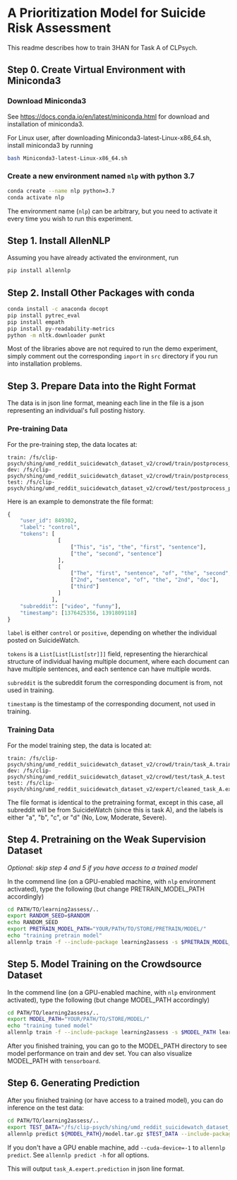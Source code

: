 # A Prioritization Model for Suicide Risk Assessment

This readme describes how to train 3HAN for Task A of CLPsych.

## Step 0. Create Virtual Environment with Miniconda3

### Download Miniconda3

See https://docs.conda.io/en/latest/miniconda.html for download and installation of miniconda3.

For Linux user, after downloading Miniconda3-latest-Linux-x86_64.sh, install miniconda3 by running

```sh
bash Miniconda3-latest-Linux-x86_64.sh
```

### Create a new environment named `nlp` with python 3.7

```sh
conda create --name nlp python=3.7
conda activate nlp
```

The environment name (`nlp`) can be arbitrary, but you need to activate it every time you wish to run this experiment.

## Step 1. Install AllenNLP

Assuming you have already activated the environment, run

```sh
pip install allennlp
```

## Step 2. Install Other Packages with conda

```sh
conda install -c anaconda docopt
pip install pytrec_eval
pip install empath
pip install py-readability-metrics
python -m nltk.downloader punkt
```

Most of the libraries above are not required to run the demo experiment, simply comment out the corresponding `import` in `src` directory if you run into installation problems.

## Step 3. Prepare Data into the Right Format

The data is in json line format, meaning each line in the file is a json representing an individual's full posting history.

### Pre-training Data

For the pre-training step, the data locates at:

```
train: /fs/clip-psych/shing/umd_reddit_suicidewatch_dataset_v2/crowd/train/postprocess_posts_full_train.jsonl
dev: /fs/clip-psych/shing/umd_reddit_suicidewatch_dataset_v2/crowd/train/postprocess_posts_full_dev.jsonl
test: /fs/clip-psych/shing/umd_reddit_suicidewatch_dataset_v2/crowd/test/postprocess_posts_test_full.jsonl
```

Here is an example to demonstrate the file format:

```python
{
    "user_id": 849302,
    "label": "control",
    "tokens": [
                [
                    ["This", "is", "the", "first", "sentence"],
                    ["the", "second", "sentence"]
                ],
                [
                    ["The", "first", "sentence", "of", "the", "second", "document"],
                    ["2nd", "sentence", "of", "the", "2nd", "doc"],
                    ["third"]
                ]
              ],
    "subreddit": ["video", "funny"],
    "timestamp": [1376425356, 1391809118]
}
```

`label` is either `control` or `positive`, depending on whether the individual posted on SuicideWatch.

`tokens` is a `List[List[List[str]]]` field, representing the hierarchical structure of individual having multiple document, where each document can have multiple sentences, and each sentence can have multiple words.

`subreddit` is the subreddit forum the corresponding document is from, not used in training.

`timestamp` is the timestamp of the corresponding document, not used in training.

### Training Data

For the model training step, the data is located at:

```
train: /fs/clip-psych/shing/umd_reddit_suicidewatch_dataset_v2/crowd/train/task_A.train
dev: /fs/clip-psych/shing/umd_reddit_suicidewatch_dataset_v2/crowd/test/task_A.test
test: /fs/clip-psych/shing/umd_reddit_suicidewatch_dataset_v2/expert/cleaned_task_A.expert
```

The file format is identical to the pretraining format, except in this case, all subreddit will be from SuicideWatch (since this is task A), and the labels is either "a", "b", "c", or "d" (No, Low, Moderate, Severe).

## Step 4. Pretraining on the Weak Supervision Dataset

*Optional: skip step 4 and 5 if you have access to a trained model*

In the commend line (on a GPU-enabled machine, with `nlp` environment activated), type the following (but change PRETRAIN_MODEL_PATH accordingly)

```sh
cd PATH/TO/learning2assess/..
export RANDOM_SEED=$RANDOM
echo RANDOM_SEED
export PRETRAIN_MODEL_PATH="YOUR/PATH/TO/STORE/PRETRAIN/MODEL/"
echo "training pretrain model"
allennlp train -f --include-package learning2assess -s $PRETRAIN_MODEL_PATH learning2assess/configs/pretrain_clpsych_ensemble.json
```

## Step 5. Model Training on the Crowdsource Dataset

In the commend line (on a GPU-enabled machine, with `nlp` environment activated), type the following (but change MODEL_PATH accordingly)

```sh
cd PATH/TO/learning2assess/..
export MODEL_PATH="YOUR/PATH/TO/STORE/MODEL/"
echo "training tuned model"
allennlp train -f --include-package learning2assess -s $MODEL_PATH learning2assess/configs/tune_A_clpsych_ensemble.json
```

After you finished training, you can go to the MODEL_PATH directory to see model performance on train and dev set. You can also visualize MODEL_PATH with `tensorboard`.

## Step 6. Generating Prediction

After you finished training (or have access to a trained model), you can do inference on the test data:

```sh
cd PATH/TO/learning2assess/..
export TEST_DATA="/fs/clip-psych/shing/umd_reddit_suicidewatch_dataset_v2/expert/cleaned_task_A.expert"
allennlp predict ${MODEL_PATH}/model.tar.gz $TEST_DATA --include-package learning2assess --predictor han_clpsych_predictor --output-file task_A.expert.prediction
```

If you don't have a GPU enable machine, add `--cuda-device=-1` to `allennlp predict`. See `allennlp predict -h` for all options.

This will output `task_A.expert.prediction` in json line format.